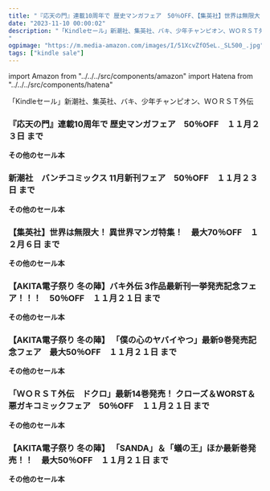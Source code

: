 ```yaml
---
title: "『応天の門』連載10周年で 歴史マンガフェア　50％OFF、【集英社】世界は無限大！ 異世界マンガ特集！　最大70％OFF、【AKITA電子祭り 冬の陣】 「SANDA」＆「蟻の王」ほか最新巻発売！！　最大50％OFF"
date: "2023-11-10 00:00:02"
description: "「Kindleセール」新潮社、集英社、バキ、少年チャンピオン、ＷＯＲＳＴ外伝
"
ogpimage: "https://m.media-amazon.com/images/I/51XcvZfO5eL._SL500_.jpg"
tags: ["kindle sale"]
---
```

import Amazon from "../../../src/components/amazon"
import Hatena from "../../../src/components/hatena"

「Kindleセール」新潮社、集英社、バキ、少年チャンピオン、ＷＯＲＳＴ外伝




### 『応天の門』連載10周年で 歴史マンガフェア　50％OFF　１１月２３日 まで


<Amazon asin="B00PAEEVFG" />



<Amazon asin="B00B3Q3PE8" />



<Amazon asin="B07TP2QRCV" />


**その他のセール本**

<Hatena src="https://kyukyunyorituryo.github.io/kindle_sale/20231123s36558/" title=""/>

### 新潮社　バンチコミックス 11月新刊フェア　50％OFF　１１月２３日 まで


<Amazon asin="B07N7DFRVP" />



<Amazon asin="B07TP39DCZ" />



<Amazon asin="B074FXFMC7" />


**その他のセール本**

<Hatena src="https://kyukyunyorituryo.github.io/kindle_sale/20231123s36577/" title=""/>

### 【集英社】世界は無限大！ 異世界マンガ特集！　最大70％OFF　１２月６日 まで


<Amazon asin="B08LYJLVW5" />



<Amazon asin="B0BX29M2QY" />



<Amazon asin="B0BGKQM2BF" />


**その他のセール本**

<Hatena src="https://kyukyunyorituryo.github.io/kindle_sale/20231206s36499/" title=""/>

### 【AKITA電子祭り 冬の陣】バキ外伝 3作品最新刊一挙発売記念フェア！！！　50％OFF　１１月２１日 まで


<Amazon asin="B0BTPGRLC6" />



<Amazon asin="B0B824CQ7K" />



<Amazon asin="B09H2DHNW1" />


**その他のセール本**

<Hatena src="https://kyukyunyorituryo.github.io/kindle_sale/20231121s36568/" title=""/>

### 【AKITA電子祭り 冬の陣】 「僕の心のヤバイやつ」最新9巻発売記念フェア　最大50％OFF　１１月２１日 まで


<Amazon asin="B08V8YH139" />



<Amazon asin="B07GYLD2R3" />



<Amazon asin="B00AQY7D4G" />


**その他のセール本**

<Hatena src="https://kyukyunyorituryo.github.io/kindle_sale/20231121s36567/" title=""/>

### 「ＷＯＲＳＴ外伝　ドクロ」最新14巻発売！ クローズ＆WORST＆悪ガキコミックフェア　50％OFF　１１月２１日 まで


<Amazon asin="B09ZB93SJ3" />



<Amazon asin="B09RQP28QV" />



<Amazon asin="B0897FPZMJ" />


**その他のセール本**

<Hatena src="https://kyukyunyorituryo.github.io/kindle_sale/20231121s36556/" title=""/>

### 【AKITA電子祭り 冬の陣】 「SANDA」＆「蟻の王」ほか最新巻発売！！　最大50％OFF　１１月２１日 まで


<Amazon asin="B0BS98ZRBZ" />



<Amazon asin="B0BFJFS7QQ" />



<Amazon asin="B0BFHX4NMY" />


**その他のセール本**

<Hatena src="https://kyukyunyorituryo.github.io/kindle_sale/20231121s36557/" title=""/>